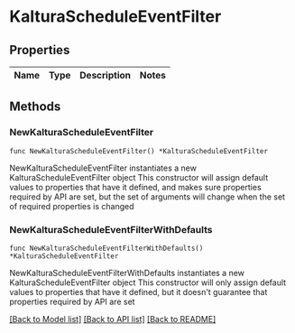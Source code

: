 # KalturaScheduleEventFilter

## Properties

Name | Type | Description | Notes
------------ | ------------- | ------------- | -------------

## Methods

### NewKalturaScheduleEventFilter

`func NewKalturaScheduleEventFilter() *KalturaScheduleEventFilter`

NewKalturaScheduleEventFilter instantiates a new KalturaScheduleEventFilter object
This constructor will assign default values to properties that have it defined,
and makes sure properties required by API are set, but the set of arguments
will change when the set of required properties is changed

### NewKalturaScheduleEventFilterWithDefaults

`func NewKalturaScheduleEventFilterWithDefaults() *KalturaScheduleEventFilter`

NewKalturaScheduleEventFilterWithDefaults instantiates a new KalturaScheduleEventFilter object
This constructor will only assign default values to properties that have it defined,
but it doesn't guarantee that properties required by API are set


[[Back to Model list]](../README.md#documentation-for-models) [[Back to API list]](../README.md#documentation-for-api-endpoints) [[Back to README]](../README.md)


